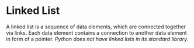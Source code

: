 # Linked List

A linked list is a sequence of data elements, which are connected together via links. Each data element contains a connection to another data element in form of a pointer.
            *Python does not have linked lists in its standard library.*
            
